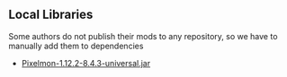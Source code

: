 ## Local Libraries

Some authors do not publish their mods to any repository, so we have to manually add them to dependencies

- [Pixelmon-1.12.2-8.4.3-universal.jar](https://www.curseforge.com/minecraft/mc-mods/pixelmon/files/4348446)